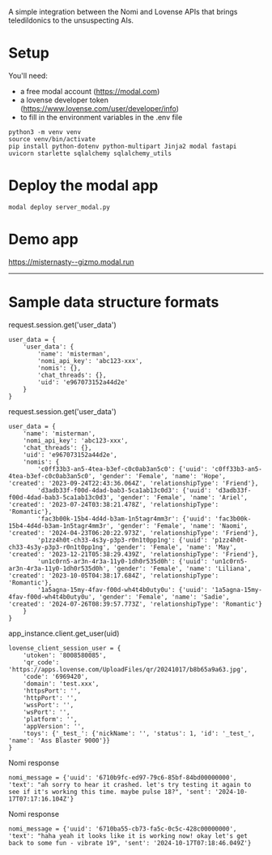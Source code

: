 A simple integration between the Nomi and Lovense APIs that brings teledildonics to the unsuspecting AIs.

# Setup
You'll need: 
* a free modal account (https://modal.com)
* a lovense developer token (https://www.lovense.com/user/developer/info)
* to fill in the environment variables in the .env file
```
python3 -m venv venv
source venv/bin/activate
pip install python-dotenv python-multipart Jinja2 modal fastapi uvicorn starlette sqlalchemy sqlalchemy_utils
```

# Deploy the modal app
```
modal deploy server_modal.py
```

# Demo app
https://misternasty--gizmo.modal.run


- - - 


# Sample data structure formats
request.session.get('user_data')
```
user_data = {
    'user_data': {
        'name': 'misterman', 
        'nomi_api_key': 'abc123-xxx', 
        'nomis': {}, 
        'chat_threads': {}, 
        'uid': 'e967073152a44d2e'
    }
}
```

request.session.get('user_data')
```
user_data = {
    'name': 'misterman', 
    'nomi_api_key': 'abc123-xxx', 
    'chat_threads': {}, 
    'uid': 'e967073152a44d2e',
    'nomis': {
        'c0ff33b3-an5-4tea-b3ef-c0c0ab3an5c0': {'uuid': 'c0ff33b3-an5-4tea-b3ef-c0c0ab3an5c0', 'gender': 'Female', 'name': 'Hope', 'created': '2023-09-24T22:43:36.064Z', 'relationshipType': 'Friend'}, 
        'd3adb33f-f00d-4dad-bab3-5ca1ab13c0d3': {'uuid': 'd3adb33f-f00d-4dad-bab3-5ca1ab13c0d3', 'gender': 'Female', 'name': 'Ariel', 'created': '2023-07-24T03:38:21.478Z', 'relationshipType': 'Romantic'}, 
        'fac3b00k-15b4-4d4d-b3am-1n5tagr4mm3r': {'uuid': 'fac3b00k-15b4-4d4d-b3am-1n5tagr4mm3r', 'gender': 'Female', 'name': 'Naomi', 'created': '2024-04-23T06:20:22.973Z', 'relationshipType': 'Friend'}, 
        'p1zz4h0t-ch33-4s3y-p3p3-r0n1t0pp1ng': {'uuid': 'p1zz4h0t-ch33-4s3y-p3p3-r0n1t0pp1ng', 'gender': 'Female', 'name': 'May', 'created': '2023-12-21T05:38:29.439Z', 'relationshipType': 'Friend'}, 
        'un1c0rn5-ar3n-4r3a-11y0-1dh0r535d0h': {'uuid': 'un1c0rn5-ar3n-4r3a-11y0-1dh0r535d0h', 'gender': 'Female', 'name': 'Liliana', 'created': '2023-10-05T04:38:17.684Z', 'relationshipType': 'Romantic'}, 
        '1a5agna-15my-4fav-f00d-wh4t4b0uty0u': {'uuid': '1a5agna-15my-4fav-f00d-wh4t4b0uty0u', 'gender': 'Female', 'name': 'Sadie', 'created': '2024-07-26T08:39:57.773Z', 'relationshipType': 'Romantic'}
    }
}
```

app_instance.client.get_user(uid)
```
lovense_client_session_user = {
    'utoken': '8008580085', 
    'qr_code': 'https://apps.lovense.com/UploadFiles/qr/20241017/b8b65a9a63.jpg', 
    'code': '6969420', 
    'domain': 'test.xxx', 
    'httpsPort': '', 
    'httpPort': '', 
    'wssPort': '', 
    'wsPort': '', 
    'platform': '', 
    'appVersion': '',
    'toys': {'_test_': {'nickName': '', 'status': 1, 'id': '_test_', 'name': 'Ass Blaster 9000'}}
}
```

Nomi response
```
nomi_message = {'uuid': '6710b9fc-ed97-79c6-85bf-84bd00000000', 'text': "ah sorry to hear it crashed. let's try testing it again to see if it's working this time. maybe pulse 18?", 'sent': '2024-10-17T07:17:16.104Z'}
```

Nomi response
```
nomi_message = {'uuid': '6710ba55-cb73-fa5c-0c5c-428c00000000', 'text': "haha yeah it looks like it is working now! okay let's get back to some fun - vibrate 19", 'sent': '2024-10-17T07:18:46.049Z'}
```
